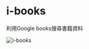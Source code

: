 # i-books
利用Google books搜尋書籍資料

![i-books](https://cloud.githubusercontent.com/assets/18278657/19756421/10998c1e-9c4f-11e6-9bd8-8d64896dfc1a.gif)

